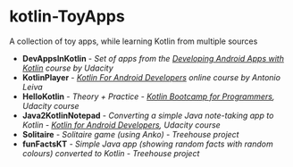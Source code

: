 # kotlin-ToyApps
A collection of toy apps, while learning Kotlin from multiple sources

* __DevAppsInKotlin__ - _Set of apps from the [Developing Android Apps with Kotlin](https://eu.udacity.com/course/developing-android-apps-with-kotlin--ud9012) course by Udacity_
* __KotlinPlayer__ - _[Kotlin For Android Developers](https://antonioleiva.com/online-course/) online course by Antonio Leiva_
* __HelloKotlin__ - _Theory + Practice - [Kotlin Bootcamp for Programmers](https://eu.udacity.com/course/kotlin-bootcamp-for-programmers--ud9011), Udacity course_
* __Java2KotlinNotepad__ - _Converting a simple Java note-taking app to Kotlin - [Kotlin for Android Developers](https://eu.udacity.com/course/kotlin-for-android-developers--ud888), Udacity course_
* __Solitaire__ - _Solitaire game (using Anko) - Treehouse project_
* __funFactsKT__ - _Simple Java app (showing random facts with random colours) converted to Kotlin - Treehouse project_



